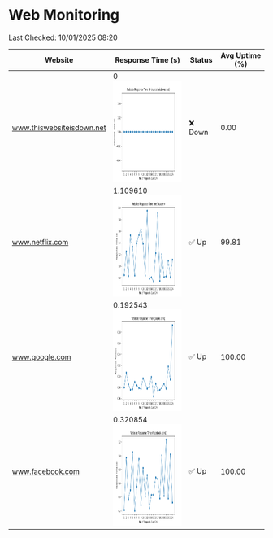 # Web Monitoring

Last Checked: 10/01/2025 08:20

| Website | Response Time (s) | Status | Avg Uptime (%) |
|---------|-------------------|--------|----------------|
| www.thiswebsiteisdown.net | 0 <br> <img src="graph/thiswebsiteisdown.net.png" alt="Graph" width="200" height="200">  | ❌ Down | 0.00 |
| www.netflix.com | 1.109610 <br> <img src="graph/netflix.com.png" alt="Graph" width="200" height="200">  | ✅ Up | 99.81 |
| www.google.com | 0.192543 <br> <img src="graph/google.com.png" alt="Graph" width="200" height="200">  | ✅ Up | 100.00 |
| www.facebook.com | 0.320854 <br> <img src="graph/facebook.com.png" alt="Graph" width="200" height="200">  | ✅ Up | 100.00 |
